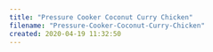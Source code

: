 ```yaml
---
title: "Pressure Cooker Coconut Curry Chicken"
filename: "Pressure-Cooker-Coconut-Curry-Chicken"
created: 2020-04-19 11:32:50
---
```

